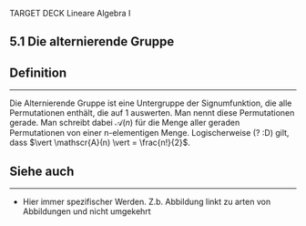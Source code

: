 TARGET DECK
Lineare Algebra I

5.1 Die alternierende Gruppe
--
## Definition
***
Die Alternierende Gruppe ist eine Untergruppe der Signumfunktion, die alle Permutationen enthält, die auf 1 auswerten. Man nennt diese Permutationen gerade. Man schreibt dabei
$\mathscr{A}(n)$ für die Menge aller geraden Permutationen von einer n-elementigen Menge. Logischerweise (? :D) gilt, dass $\vert \mathscr{A}(n) \vert = \frac{n!}{2}$.
## Siehe auch
***
* Hier immer spezifischer Werden. Z.b. Abbildung linkt zu arten von Abbildungen und nicht umgekehrt
<!--ID: 1709389609403-->
